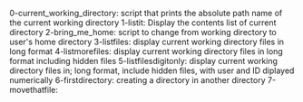 0-current_working_directory: script that prints the absolute path name of the current working directory
1-listit: Display the contents list of current directory
2-bring_me_home: script to change from working directory to user's home directory
3-listfiles: display current working directory files in long format
4-listmorefiles: display current working directory files in long format including hidden files
5-listfilesdigitonly: display current working directory files in; long format, include hidden files, with user and ID diplayed numerically
6-firstdirectory: creating a directory in another directory
7-movethatfile:
